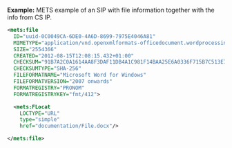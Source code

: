 **Example:** METS example of an SIP with file information together with the info from CS IP.

```xml
<mets:file
  ID="uuid-0C0049CA-6DE0-4A6D-8699-7975E4046A81"
  MIMETYPE="application/vnd.openxmlformats-officedocument.wordprocessingml.document"
  SIZE="2554366"
  CREATED="2012-08-15T12:08:15.432+01:00"
  CHECKSUM="91B7A2C0A1614AA8F3DAF11DB4A1C981F14BAA25E6A0336F715B7C513E7A1557"
  CHECKSUMTYPE="SHA-256"
  FILEFORMATNAME="Microsoft Word for Windows"
  FILEFORMATVERSION="2007 onwards"
  FORMATREGISTRY="PRONOM"
  FORMATREGISTRYKEY="fmt/412">

  <mets:FLocat
    LOCTYPE="URL"
    type="simple"
    href="documentation/File.docx"/>

</mets:file>
```
